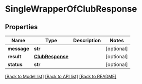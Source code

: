 # SingleWrapperOfClubResponse

## Properties
Name | Type | Description | Notes
------------ | ------------- | ------------- | -------------
**message** | **str** |  | [optional] 
**result** | [**ClubResponse**](ClubResponse.md) |  | [optional] 
**status** | **str** |  | [optional] 

[[Back to Model list]](../README.md#documentation-for-models) [[Back to API list]](../README.md#documentation-for-api-endpoints) [[Back to README]](../README.md)

